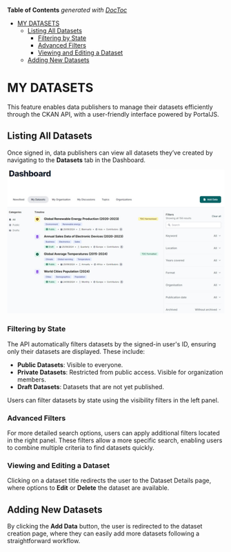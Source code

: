 <!-- START doctoc generated TOC please keep comment here to allow auto update -->
<!-- DON'T EDIT THIS SECTION, INSTEAD RE-RUN doctoc TO UPDATE -->
**Table of Contents**  *generated with [DocToc](https://github.com/thlorenz/doctoc)*

- [MY DATASETS](#my-datasets)
  - [Listing All Datasets](#listing-all-datasets)
    - [Filtering by State](#filtering-by-state)
    - [Advanced Filters](#advanced-filters)
    - [Viewing and Editing a Dataset](#viewing-and-editing-a-dataset)
  - [Adding New Datasets](#adding-new-datasets)

<!-- END doctoc generated TOC please keep comment here to allow auto update -->

# MY DATASETS

This feature enables data publishers to manage their datasets efficiently through the CKAN API, with a user-friendly interface powered by PortalJS.

## Listing All Datasets

Once signed in, data publishers can view all datasets they’ve created by navigating to the **Datasets** tab in the Dashboard.

![my-datasets](./my-datasets-tab.jpg)

### Filtering by State

The API automatically filters datasets by the signed-in user's ID, ensuring only their datasets are displayed. These include:

- **Public Datasets**: Visible to everyone.
- **Private Datasets**: Restricted from public access. Visible for organization members.
- **Draft Datasets**: Datasets that are not yet published.

Users can filter datasets by state using the visibility filters in the left panel.

### Advanced Filters

For more detailed search options, users can apply additional filters located in the right panel. These filters allow a more specific search, enabling users to combine multiple criteria to find datasets quickly.

### Viewing and Editing a Dataset

Clicking on a dataset title redirects the user to the Dataset Details page, where options to **Edit** or **Delete** the dataset are available.

## Adding New Datasets

By clicking the **Add Data** button, the user is redirected to the dataset creation page, where they can easily add more datasets following a straightforward workflow.
